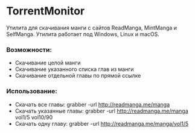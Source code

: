 # TorrentMonitor

Утилита для скачивания манги с сайтов ReadManga, MintManga и SelfManga. Утилита работает под Windows, Linux и macOS.

### Возможности:

* Скачивание целой манги
* Скачивание указанного списка глав из манги
* Скачивание отдельной главы по прямой ссылке

### Использование:

* Скачать все главы: grabber -url http://readmanga.me/manga
* Скачать указанные главы: grabber -url http://readmanga.me/manga vol1/5 vol10/90
* Скачать одну главу: grabber -url http://readmanga.me/manga/vol1/5